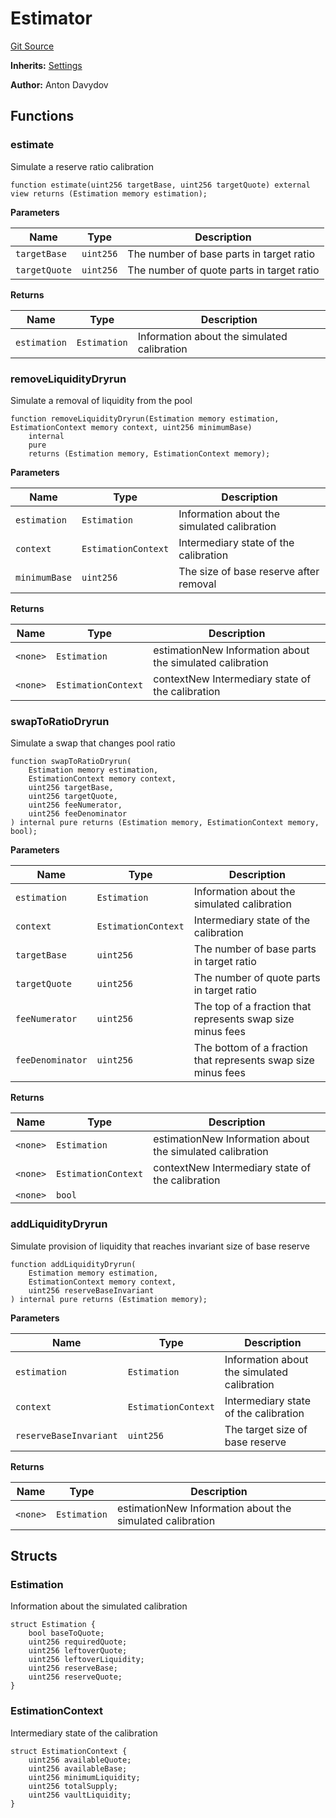 # Estimator
[Git Source](https://github.com/fetsorn/calibrator/blob/7a7ddb105b97e75ab963befd255e951fec0df100/contracts/Estimator.sol)

**Inherits:**
[Settings](/contracts/Settings.sol/contract.Settings.md)

**Author:**
Anton Davydov


## Functions
### estimate

Simulate a reserve ratio calibration


```solidity
function estimate(uint256 targetBase, uint256 targetQuote) external view returns (Estimation memory estimation);
```
**Parameters**

|Name|Type|Description|
|----|----|-----------|
|`targetBase`|`uint256`|The number of base parts in target ratio|
|`targetQuote`|`uint256`|The number of quote parts in target ratio|

**Returns**

|Name|Type|Description|
|----|----|-----------|
|`estimation`|`Estimation`|Information about the simulated calibration|


### removeLiquidityDryrun

Simulate a removal of liquidity from the pool


```solidity
function removeLiquidityDryrun(Estimation memory estimation, EstimationContext memory context, uint256 minimumBase)
    internal
    pure
    returns (Estimation memory, EstimationContext memory);
```
**Parameters**

|Name|Type|Description|
|----|----|-----------|
|`estimation`|`Estimation`|Information about the simulated calibration|
|`context`|`EstimationContext`|Intermediary state of the calibration|
|`minimumBase`|`uint256`|The size of base reserve after removal|

**Returns**

|Name|Type|Description|
|----|----|-----------|
|`<none>`|`Estimation`|estimationNew Information about the simulated calibration|
|`<none>`|`EstimationContext`|contextNew Intermediary state of the calibration|


### swapToRatioDryrun

Simulate a swap that changes pool ratio


```solidity
function swapToRatioDryrun(
    Estimation memory estimation,
    EstimationContext memory context,
    uint256 targetBase,
    uint256 targetQuote,
    uint256 feeNumerator,
    uint256 feeDenominator
) internal pure returns (Estimation memory, EstimationContext memory, bool);
```
**Parameters**

|Name|Type|Description|
|----|----|-----------|
|`estimation`|`Estimation`|Information about the simulated calibration|
|`context`|`EstimationContext`|Intermediary state of the calibration|
|`targetBase`|`uint256`|The number of base parts in target ratio|
|`targetQuote`|`uint256`|The number of quote parts in target ratio|
|`feeNumerator`|`uint256`|The top of a fraction that represents swap size minus fees|
|`feeDenominator`|`uint256`|The bottom of a fraction that represents swap size minus fees|

**Returns**

|Name|Type|Description|
|----|----|-----------|
|`<none>`|`Estimation`|estimationNew Information about the simulated calibration|
|`<none>`|`EstimationContext`|contextNew Intermediary state of the calibration|
|`<none>`|`bool`||


### addLiquidityDryrun

Simulate provision of liquidity that reaches invariant size of base reserve


```solidity
function addLiquidityDryrun(
    Estimation memory estimation,
    EstimationContext memory context,
    uint256 reserveBaseInvariant
) internal pure returns (Estimation memory);
```
**Parameters**

|Name|Type|Description|
|----|----|-----------|
|`estimation`|`Estimation`|Information about the simulated calibration|
|`context`|`EstimationContext`|Intermediary state of the calibration|
|`reserveBaseInvariant`|`uint256`|The target size of base reserve|

**Returns**

|Name|Type|Description|
|----|----|-----------|
|`<none>`|`Estimation`|estimationNew Information about the simulated calibration|


## Structs
### Estimation
Information about the simulated calibration


```solidity
struct Estimation {
    bool baseToQuote;
    uint256 requiredQuote;
    uint256 leftoverQuote;
    uint256 leftoverLiquidity;
    uint256 reserveBase;
    uint256 reserveQuote;
}
```

### EstimationContext
Intermediary state of the calibration


```solidity
struct EstimationContext {
    uint256 availableQuote;
    uint256 availableBase;
    uint256 minimumLiquidity;
    uint256 totalSupply;
    uint256 vaultLiquidity;
}
```

